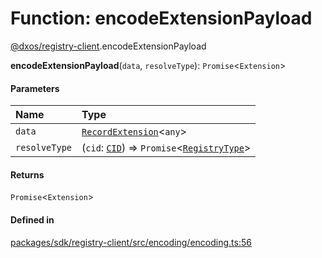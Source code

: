 # Function: encodeExtensionPayload

[@dxos/registry-client](../modules/dxos_registry_client.md).encodeExtensionPayload

**encodeExtensionPayload**(`data`, `resolveType`): `Promise`<`Extension`\>

#### Parameters

| Name | Type |
| :------ | :------ |
| `data` | [`RecordExtension`](../types/dxos_registry_client.RecordExtension.md)<`any`\> |
| `resolveType` | (`cid`: [`CID`](../classes/dxos_registry_client.CID.md)) => `Promise`<[`RegistryType`](../types/dxos_registry_client.RegistryType.md)\> |

#### Returns

`Promise`<`Extension`\>

#### Defined in

[packages/sdk/registry-client/src/encoding/encoding.ts:56](https://github.com/dxos/dxos/blob/main/packages/sdk/registry-client/src/encoding/encoding.ts#L56)
